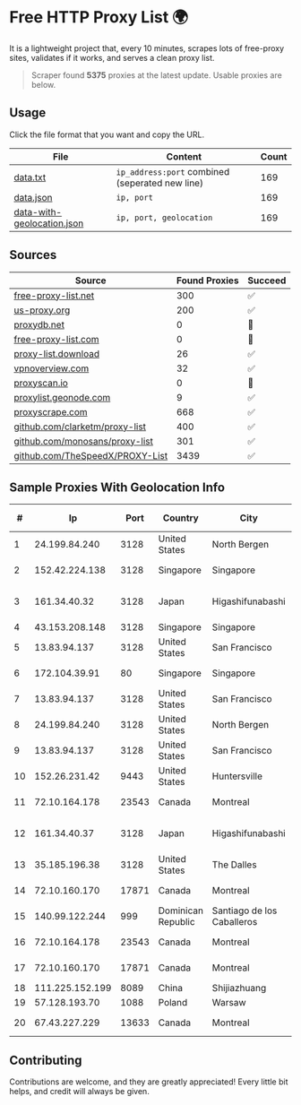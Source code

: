 
# Free HTTP Proxy List 🌍

It is a lightweight project that, every 10 minutes, scrapes lots of free-proxy sites, validates if it works, and serves a clean proxy list.


> Scraper found **5375** proxies at the latest update. Usable proxies are below.

## Usage

Click the file format that you want and copy the URL.


|File|Content|Count|
|----|-------|-----|
|[data.txt](https://raw.githubusercontent.com/themiralay/Proxy-List-World/master/data.txt)|`ip_address:port` combined (seperated new line)|169|
|[data.json](https://raw.githubusercontent.com/themiralay/Proxy-List-World/master/data.json)|`ip, port`|169|
|[data-with-geolocation.json](https://raw.githubusercontent.com/themiralay/Proxy-List-World/master/data-with-geolocation.json)|`ip, port, geolocation`|169|

## Sources

|Source|Found Proxies|Succeed|
|------|-------------|-------|
|[free-proxy-list.net](https://free-proxy-list.net)|300|✅|
|[us-proxy.org](https://www.us-proxy.org)|200|✅|
|[proxydb.net](http://proxydb.net)|0|🚫|
|[free-proxy-list.com](https://free-proxy-list.com/?page=&port=&type%5B%5D=http&type%5B%5D=https&up_time=0&search=Search)|0|🚫|
|[proxy-list.download](https://www.proxy-list.download/HTTP)|26|✅|
|[vpnoverview.com](https://vpnoverview.com/privacy/anonymous-browsing/free-proxy-servers)|32|✅|
|[proxyscan.io](https://www.proxyscan.io)|0|🚫|
|[proxylist.geonode.com](https://proxylist.geonode.com/api/proxy-list?limit=300&page=1&sort_by=lastChecked&sort_type=desc&protocols=http,https)|9|✅|
|[proxyscrape.com](https://api.proxyscrape.com/v2/?request=displayproxies&protocol=http&timeout=10000&country=all&ssl=all&anonymity=all)|668|✅|
|[github.com/clarketm/proxy-list](https://raw.githubusercontent.com/clarketm/proxy-list/master/proxy-list-raw.txt)|400|✅|
|[github.com/monosans/proxy-list](https://raw.githubusercontent.com/monosans/proxy-list/main/proxies/http.txt)|301|✅|
|[github.com/TheSpeedX/PROXY-List](https://raw.githubusercontent.com/TheSpeedX/PROXY-List/master/http.txt)|3439|✅|


## Sample Proxies With Geolocation Info

|#|Ip|Port|Country|City|Internet Service Provider|
|-|--|----|-------|----|-------------------------|
|1|24.199.84.240|3128|United States|North Bergen|DigitalOcean, LLC|
|2|152.42.224.138|3128|Singapore|Singapore|DigitalOcean, LLC|
|3|161.34.40.32|3128|Japan|Higashifunabashi|NTT PC Communications, Inc.|
|4|43.153.208.148|3128|Singapore|Singapore|Aceville Pte.ltd|
|5|13.83.94.137|3128|United States|San Francisco|Microsoft Corporation|
|6|172.104.39.91|80|Singapore|Singapore|Akamai Technologies|
|7|13.83.94.137|3128|United States|San Francisco|Microsoft Corporation|
|8|24.199.84.240|3128|United States|North Bergen|DigitalOcean, LLC|
|9|13.83.94.137|3128|United States|San Francisco|Microsoft Corporation|
|10|152.26.231.42|9443|United States|Huntersville|MCNC|
|11|72.10.164.178|23543|Canada|Montreal|GloboTech Communications|
|12|161.34.40.37|3128|Japan|Higashifunabashi|NTT PC Communications, Inc.|
|13|35.185.196.38|3128|United States|The Dalles|Google LLC|
|14|72.10.160.170|17871|Canada|Montreal|GloboTech Communications|
|15|140.99.122.244|999|Dominican Republic|Santiago de los Caballeros|EpicUp Holdings Inc|
|16|72.10.164.178|23543|Canada|Montreal|GloboTech Communications|
|17|72.10.160.170|17871|Canada|Montreal|GloboTech Communications|
|18|111.225.152.199|8089|China|Shijiazhuang|China Telecom|
|19|57.128.193.70|1088|Poland|Warsaw|OVH SAS|
|20|67.43.227.229|13633|Canada|Montreal|GloboTech Communications|



## Contributing

Contributions are welcome, and they are greatly appreciated! Every
little bit helps, and credit will always be given.

